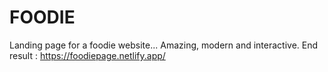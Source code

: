 # FOODIE
Landing page for a foodie website... Amazing, modern and interactive.
End result : https://foodiepage.netlify.app/
